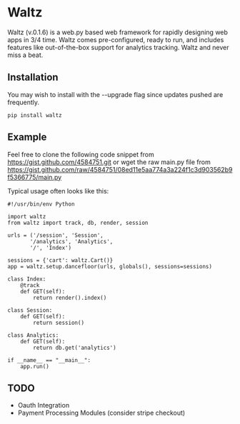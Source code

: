 # Waltz

Waltz (v.0.1.6) is a web.py based web framework for rapidly designing
web apps in 3/4 time. Waltz comes pre-configured, ready to run, and
includes features like out-of-the-box support for analytics
tracking. Waltz and never miss a beat.

## Installation

You may wish to install with the --upgrade flag since updates pushed are frequently.

    pip install waltz

## Example

Feel free to clone the following code snippet from https://gist.github.com/4584751.git or wget the raw main.py file from https://gist.github.com/raw/4584751/08ed11e5aa774a3a224f1c3d903562b9f5366775/main.py

Typical usage often looks like this:

    #!/usr/bin/env Python

    import waltz
    from waltz import track, db, render, session

    urls = ('/session', 'Session',
           '/analytics', 'Analytics',
           '/', 'Index')

    sessions = {'cart': waltz.Cart()}
    app = waltz.setup.dancefloor(urls, globals(), sessions=sessions)

    class Index:
        @track
        def GET(self):
            return render().index()

    class Session:
        def GET(self):
            return session()

    class Analytics:
        def GET(self):
            return db.get('analytics')

    if __name__ == "__main__":
        app.run()

## TODO

* Oauth Integration
* Payment Processing Modules (consider stripe checkout)
